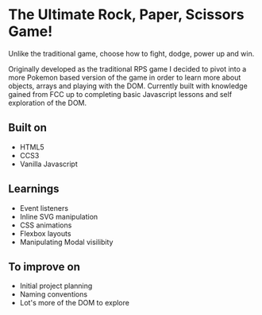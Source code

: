 # The Ultimate Rock, Paper, Scissors Game!
Unlike the traditional game, choose how to fight, dodge, power up and win.

Originally developed as the traditional RPS game I decided to pivot into a more Pokemon based version of the game in order to learn more about objects, arrays and playing with the DOM. Currently built with knowledge gained from FCC up to completing basic Javascript lessons and self exploration of the DOM.

## Built on
* HTML5
* CCS3
* Vanilla Javascript

## Learnings
* Event listeners
* Inline SVG manipulation
* CSS animations
* Flexbox layouts
* Manipulating Modal visilibity

## To improve on
* Initial project planning
* Naming conventions
* Lot's more of the DOM to explore
